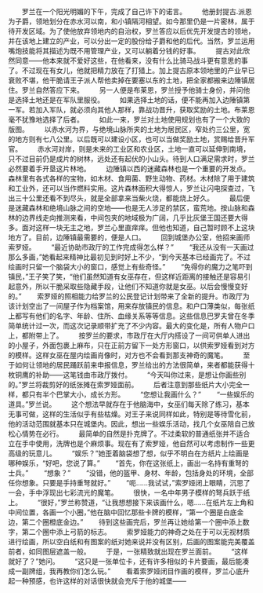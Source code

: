 　　罗兰在一个阳光明媚的下午，完成了自己许下的诺言。
　　他册封提古.派恩为子爵，领地划分在赤水河以南，和小镇隔河相望。如今那里仍是一片密林，属于待开发区域。为了使他放弃领地内的自治权，罗兰答应以后优先开发提古的领地，并在该地上建立的产业，可以分出一定的股份给子爵和他的后代。当然，罗兰运用嘴炮技能将其描述为既不用管理产业，又可以躺着分钱的好事。
　　提古对此欣然同意——他本来就不爱好这些，在他看来，没有什么比骑马战斗更有意思的事了。不过现在有女儿，他就把精力放在了打猎上。加上提古原本领地里的产业早已衰败不堪，他干脆请王子派人帮他卖掉在要塞以东的土地，把全家都搬来边陲镇居住。罗兰自然答应下来。
　　另一人便是布莱恩，罗兰授予他骑士身份，并问他是选择土地还是在军队里服役。
　　如果选择土地的话，便不能再加入边陲镇第一军。若加入军队，就必须向其他人那样，靠战功晋升，获取奖励的土地。布莱恩毫不犹豫地选择了后者。
　　如此一来，罗兰对土地使用规划也有了一个大致的版图。
　　以赤水河为界，与绝境山脉所夹的土地为居民区，窄处约三公里，宽的地方则有七八公里。以后既可以建设小区，也可以当做奖励土地，赏赐给晋升军官。
　　赤水河对岸，则是未来的工业区和农业区，土地一直可以延伸到南境，只不过目前仍是成片的树林，远处还有起伏的小山头。待到人口满足需求时，罗兰必然要着手开垦这片林地。
　　边陲镇以西的迷藏森林也是一个重要的开发点。森林里有各式各样的宝物，如木材、食用菌、野生动物、药材。木材除了用于建筑和工业外，还可以当作燃料实用。这片森林面积大得惊人，罗兰让闪电探查过，飞出三十公里还看不到尽头，就是全部拿来当柴火烧，都能烧上好久。
　　最后便是迷藏森林和绝境山脉之间的空地——也是无人涉足的禁区，蛮荒地。按山脉和森林的边界线走向推测来看，中间包夹的地域极为广阔，几乎比灰堡王国还要大得多。面对这样一块无主之地，罗兰心里直痒痒。但他也知道，自己暂时顾不上这块地方了。目前，边陲镇最需要的，便是人口。
　　回到城堡办公室，他招来画师索罗娅。
　　“最近协助市政厅的工作完成得怎么样？”
　　“我还从没有一天画过那么多画，”她看起来精神比最初见到时好上不少，“到今天基本已经画完了。不过绘画时只留一个脑袋大小的窗口，感觉上有些奇怪。”
　　“免得你的魔力之笔吓到镇民，”王子笑了笑，“他们虽然知道有女巫存在，但这样近距离的接触还是容易引起意外，所以干脆采取些隐藏手段，让他们不知道你就是女巫。以后会慢慢变好的。”
　　索罗娅的照相能力给罗兰的公民登记计划带来了全新的提升。市政厅为该计划空出了一间屋子作为档案馆，用来存放镇民的信息。和户口薄类似，每张纸上都写有他们的名字、年龄、住所、血缘关系等等信息。这些信息巴罗夫曾在冬季简单统计过一次，而这次记录顺带扩充了不少内容。最大的变化是，所有人物户口上，都附带上了。
　　按罗兰的要求，市政厅在大厅内搭设了一间可供单人进出的小屋子，外面包裹上麻布，只在正前方留下一处方形窗口，以供索罗娅看到对方的模样。这样女巫在屋内绘画肖像时，对方也不会看到那支神奇的魔笔。
　　至于如何让领地的居民踊跃前来申报信息，罗兰给出的方法很简单，来者都能获得十枚铜鹰的补助——这笔钱由市政厅拨付。
　　“今天叫你过来，是想让你画些别的。”罗兰将裁剪好的纸张摊在索罗娅面前。
　　后者注意到那些纸片大小完全一样，都只有半个巴掌大小，成长方形。
　　“您想让我画什么？”
　　“一些娱乐的道具。”罗兰说。
　　这个想法早就存在于他脑海中，女巫们每天除了练习，基本无事可做，这样的生活似乎有些枯燥。对王子来说同样如此，特别是等待雪化前，他的活动范围就基本只在城堡内。因此，想出一些娱乐活动，找几个女巫陪自己放松心情势在必行。
　　最简单的自然是扑克牌了。不过柔软的普通纸张并不适合立在手中使用，洗牌也是个麻烦事。现在有了索罗娅，他自然可以考虑制作一些更高级的玩意儿。
　　“娱乐？”她歪着脑袋想了想，似乎不明白在方纸片上绘画是哪种娱乐，“好吧，您说了算。”
　　“首先，你在这张纸上，画出一名持有重弩的士兵。”
　　“想象？”
　　“没错，他的盔甲、身材、年龄，包括身处的环境，全部任你想象。只要是手持重弩就好。”
　　“呃……我试试，”索罗娅闭上眼睛，沉思了一会，手中浮现出七彩流光的魔笔。
　　很快，一名中年男子模样的弩兵跃于纸上。
　　“很好，”罗兰称赞道，“让我想想接下来该画什么，嗯……在纸片左上角和中间位置，各画一个小圈，”他在脑中回忆那些卡牌的模样，“第一个圈是白底金边，第二个圈橙底金边。”
　　待到这些画完后，罗兰再让她给第一个圈中添上数字，第二个圈中添上弓箭的标志。
　　索罗娅能力的神奇之处在于可以无视材质进行绘画，所以空白纸和有图案的纸对她来说并没有区别，后画的图案能完美覆盖前者，如同图层遮盖一般。
　　于是，一张精致就出现在罗兰面前。
　　“这样就好了？”她问。
　　“这只是一张单位卡，还有许多相似的卡片要画，最后能凑成一副牌组，我再教你们怎么玩。”
　　看着索罗娅闭目作画的模样，罗兰心底升起一种预感，也许这样的对话很快就会充斥于他的城堡——